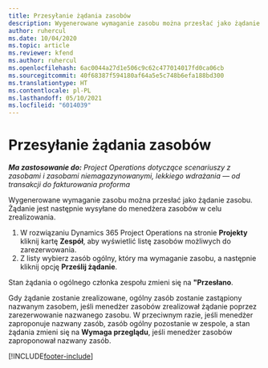 ```yaml
---
title: Przesyłanie żądania zasobów
description: Wygenerowane wymaganie zasobu można przesłać jako żądanie zasobu. Żądanie jest następnie wysyłane do menedżera zasobów w celu zrealizowania.
author: ruhercul
ms.date: 10/04/2020
ms.topic: article
ms.reviewer: kfend
ms.author: ruhercul
ms.openlocfilehash: 6ac0044a27d1e506c9c62c477014017fd0ca06cb
ms.sourcegitcommit: 40f68387f594180af64a5e5c748b6efa188bd300
ms.translationtype: HT
ms.contentlocale: pl-PL
ms.lasthandoff: 05/10/2021
ms.locfileid: "6014039"
---
```

# <a name="submit-a-resource-request"></a>Przesyłanie żądania zasobów

_**Ma zastosowanie do:** Project Operations dotyczące scenariuszy z zasobami i zasobami niemagazynowanymi, lekkiego wdrażania — od transakcji do fakturowania proforma_

Wygenerowane wymaganie zasobu można przesłać jako żądanie zasobu. Żądanie jest następnie wysyłane do menedżera zasobów w celu zrealizowania.

1. W rozwiązaniu Dynamics 365 Project Operations na stronie **Projekty** kliknij kartę **Zespół**, aby wyświetlić listę zasobów możliwych do zarezerwowania. 
2. Z listy wybierz zasób ogólny, który ma wymaganie zasobu, a następnie kliknij opcję **Prześlij żądanie**.

Stan żądania o ogólnego członka zespołu zmieni się na **"Przesłano**.

Gdy żądanie zostanie zrealizowane, ogólny zasób zostanie zastąpiony nazwanym zasobem, jeśli menedżer zasobów zrealizował żądanie poprzez zarezerwowanie nazwanego zasobu. W przeciwnym razie, jeśli menedżer zaproponuje nazwany zasób, zasób ogólny pozostanie w zespole, a stan żądania zmieni się na **Wymaga przeglądu**, jeśli menedżer zasobów zaproponował nazwany zasób.


[!INCLUDE[footer-include](../includes/footer-banner.md)]